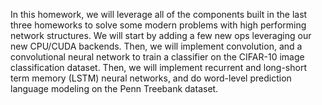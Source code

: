 In this homework, we will leverage all of the components built in the last three homeworks to solve some modern problems with high performing network structures.  We will start by adding a few new ops leveraging our new CPU/CUDA backends.  Then, we will implement convolution, and a convolutional neural network to train a classifier on the CIFAR-10 image classification dataset.  Then, we will implement recurrent and long-short term memory (LSTM) neural networks, and do word-level prediction language modeling on the Penn Treebank dataset.
